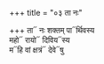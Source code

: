 +++
title = "०३ ता नः"

+++
ता᳓ नः शक्तम् पा᳓र्थिवस्य  
महो᳓ रायो᳓ दिविय᳓स्य  
म᳓हि वां क्षत्रं᳓ देवे᳓षु